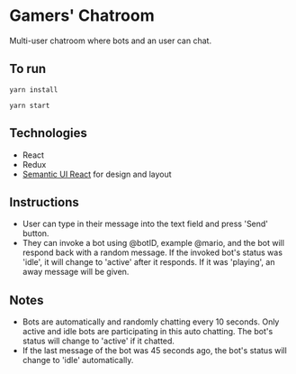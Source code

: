 
# Gamers' Chatroom
Multi-user chatroom where bots and an user can chat.

## To run
```
yarn install
```
```
yarn start
```

## Technologies
* React
* Redux
* [Semantic UI React](https://react.semantic-ui.com/introduction) for design and layout

## Instructions
* User can type in their message into the text field and press 'Send' button.
* They can invoke a bot using @botID, example @mario, and the bot will respond back with a random message. If the invoked bot's status was 'idle', it will change to 'active' after it responds. If it was 'playing', an away message will be given.

## Notes
* Bots are automatically and randomly chatting every 10 seconds.
Only active and idle bots are participating in this auto chatting.
The bot's status will change to 'active' if it chatted.
* If the last message of the bot was 45 seconds ago, the bot's status will change to 'idle' automatically.

